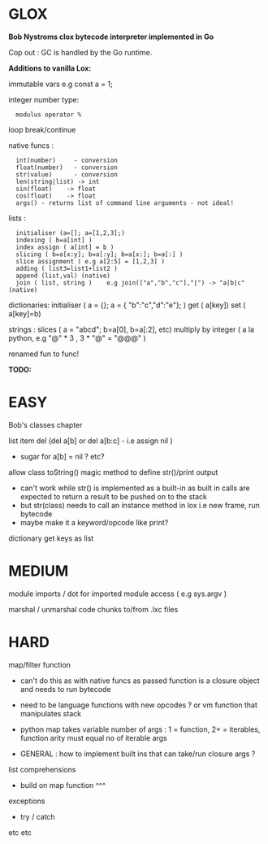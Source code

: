 # GLOX

**Bob Nystroms clox bytecode interpreter implemented in Go**

Cop out : GC is handled by the Go runtime.  

**Additions to vanilla Lox:**

immutable vars e.g  const a = 1;

integer number type:

      modulus operator %  

loop break/continue

native funcs :  

      int(number)     - conversion
      float(number)   - conversion 
      str(value)      - conversion 
      len(string|list) -> int
      sin(float)    -> float
      cos(float)    -> float 
      args() - returns list of command line arguments - not ideal! 

lists :

      initialiser (a=[]; a=[1,2,3];)
      indexing ( b=a[int] )
      index assign ( a[int] = b )
      slicing ( b=a[x:y]; b=a[:y]; b=a[x:]; b=a[:] )
      slice assignment ( e.g a[2:5] = [1,2,3] )
      adding ( list3=list1+list2 )
      append (list,val) (native)
      join ( list, string )    e.g join(["a","b","c"],"|") -> "a|b|c"  (native)

dictionaries: 
      initialiser ( a = {}; a = { "b":"c","d":"e"}; )
      get ( a[key])
      set ( a[key]=b)

strings :
      slices   ( a = "abcd"; b=a[0], b=a[:2], etc)
      multiply by integer ( a la python, e.g  "@" * 3 ,  3 * "@" = "@@@" )

renamed fun to func!

**TODO:**

# EASY 

Bob's classes chapter

list item del  (del a[b] or del a[b:c] - i.e assign nil )
  
  - sugar for a[b] = nil ? etc? 

allow class toString() magic method to define str()/print output

 - can't work while str() is implemented as a built-in as built in calls are expected to return a result to be pushed on to the stack
 - but str(class) needs to call an instance method in lox i.e new frame, run bytecode 
 - maybe make it a keyword/opcode like print? 

dictionary get keys as list 

# MEDIUM

module imports / dot for imported module access ( e.g sys.argv ) 
 
marshal / unmarshal code chunks to/from .lxc files 

# HARD

map/filter function
- can't do this as with native funcs as passed function is a closure object and needs to run bytecode 
- need to be language functions with new opcodes ? or vm function that manipulates stack 
- python map takes variable number of args : 1 = function,  2+ = iterables, function arity must equal no of iterable args 

- GENERAL : how to implement built ins that can take/run closure args ?

list comprehensions 
- build on map function ^^^

exceptions 
- try / catch 

etc etc 
